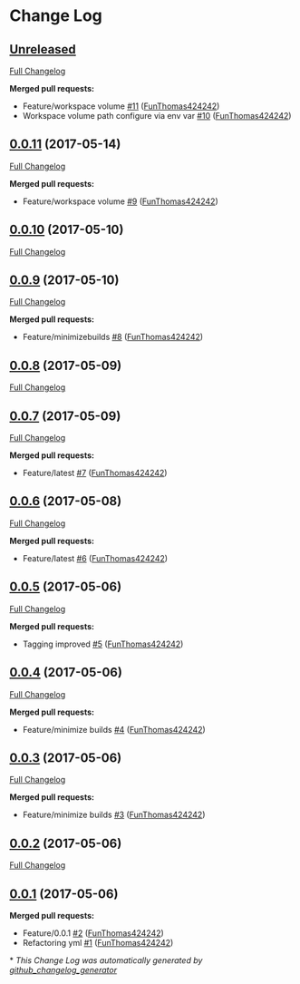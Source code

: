 # Change Log

## [Unreleased](https://github.com/FunThomas424242/jenkins-pipeline.docker/tree/HEAD)

[Full Changelog](https://github.com/FunThomas424242/jenkins-pipeline.docker/compare/0.0.11...HEAD)

**Merged pull requests:**

- Feature/workspace volume [\#11](https://github.com/FunThomas424242/jenkins-pipeline.docker/pull/11) ([FunThomas424242](https://github.com/FunThomas424242))
- Workspace volume path configure via env var [\#10](https://github.com/FunThomas424242/jenkins-pipeline.docker/pull/10) ([FunThomas424242](https://github.com/FunThomas424242))

## [0.0.11](https://github.com/FunThomas424242/jenkins-pipeline.docker/tree/0.0.11) (2017-05-14)
[Full Changelog](https://github.com/FunThomas424242/jenkins-pipeline.docker/compare/0.0.10...0.0.11)

**Merged pull requests:**

- Feature/workspace volume [\#9](https://github.com/FunThomas424242/jenkins-pipeline.docker/pull/9) ([FunThomas424242](https://github.com/FunThomas424242))

## [0.0.10](https://github.com/FunThomas424242/jenkins-pipeline.docker/tree/0.0.10) (2017-05-10)
[Full Changelog](https://github.com/FunThomas424242/jenkins-pipeline.docker/compare/0.0.9...0.0.10)

## [0.0.9](https://github.com/FunThomas424242/jenkins-pipeline.docker/tree/0.0.9) (2017-05-10)
[Full Changelog](https://github.com/FunThomas424242/jenkins-pipeline.docker/compare/0.0.8...0.0.9)

**Merged pull requests:**

- Feature/minimizebuilds [\#8](https://github.com/FunThomas424242/jenkins-pipeline.docker/pull/8) ([FunThomas424242](https://github.com/FunThomas424242))

## [0.0.8](https://github.com/FunThomas424242/jenkins-pipeline.docker/tree/0.0.8) (2017-05-09)
[Full Changelog](https://github.com/FunThomas424242/jenkins-pipeline.docker/compare/0.0.7...0.0.8)

## [0.0.7](https://github.com/FunThomas424242/jenkins-pipeline.docker/tree/0.0.7) (2017-05-09)
[Full Changelog](https://github.com/FunThomas424242/jenkins-pipeline.docker/compare/0.0.6...0.0.7)

**Merged pull requests:**

- Feature/latest [\#7](https://github.com/FunThomas424242/jenkins-pipeline.docker/pull/7) ([FunThomas424242](https://github.com/FunThomas424242))

## [0.0.6](https://github.com/FunThomas424242/jenkins-pipeline.docker/tree/0.0.6) (2017-05-08)
[Full Changelog](https://github.com/FunThomas424242/jenkins-pipeline.docker/compare/0.0.5...0.0.6)

**Merged pull requests:**

- Feature/latest [\#6](https://github.com/FunThomas424242/jenkins-pipeline.docker/pull/6) ([FunThomas424242](https://github.com/FunThomas424242))

## [0.0.5](https://github.com/FunThomas424242/jenkins-pipeline.docker/tree/0.0.5) (2017-05-06)
[Full Changelog](https://github.com/FunThomas424242/jenkins-pipeline.docker/compare/0.0.4...0.0.5)

**Merged pull requests:**

- Tagging improved [\#5](https://github.com/FunThomas424242/jenkins-pipeline.docker/pull/5) ([FunThomas424242](https://github.com/FunThomas424242))

## [0.0.4](https://github.com/FunThomas424242/jenkins-pipeline.docker/tree/0.0.4) (2017-05-06)
[Full Changelog](https://github.com/FunThomas424242/jenkins-pipeline.docker/compare/0.0.3...0.0.4)

**Merged pull requests:**

- Feature/minimize builds [\#4](https://github.com/FunThomas424242/jenkins-pipeline.docker/pull/4) ([FunThomas424242](https://github.com/FunThomas424242))

## [0.0.3](https://github.com/FunThomas424242/jenkins-pipeline.docker/tree/0.0.3) (2017-05-06)
[Full Changelog](https://github.com/FunThomas424242/jenkins-pipeline.docker/compare/0.0.2...0.0.3)

**Merged pull requests:**

- Feature/minimize builds [\#3](https://github.com/FunThomas424242/jenkins-pipeline.docker/pull/3) ([FunThomas424242](https://github.com/FunThomas424242))

## [0.0.2](https://github.com/FunThomas424242/jenkins-pipeline.docker/tree/0.0.2) (2017-05-06)
[Full Changelog](https://github.com/FunThomas424242/jenkins-pipeline.docker/compare/0.0.1...0.0.2)

## [0.0.1](https://github.com/FunThomas424242/jenkins-pipeline.docker/tree/0.0.1) (2017-05-06)
**Merged pull requests:**

- Feature/0.0.1 [\#2](https://github.com/FunThomas424242/jenkins-pipeline.docker/pull/2) ([FunThomas424242](https://github.com/FunThomas424242))
- Refactoring yml [\#1](https://github.com/FunThomas424242/jenkins-pipeline.docker/pull/1) ([FunThomas424242](https://github.com/FunThomas424242))



\* *This Change Log was automatically generated by [github_changelog_generator](https://github.com/skywinder/Github-Changelog-Generator)*